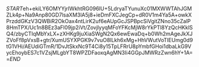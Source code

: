 $START$eh+ekiLY6OMYYjrIWkhtRG096lU+5LdryaTYunuXc01MXWWTAhJGMZLk4p+Na9Anp80GD7lsaXM3lA5j8+ieDmFXCJegCp+dR0V1m4Ya5A+owkXPrzddGKzV3QWBiR2OkOax4ntLirK2uf6eAUpGcJSPBpcSiVgitZNno35cZalP8HmTPX/Uc1n8BEz3aFl09jp2iVt/ZovjlyyqMFoYFKcMjW8rYkPTl8YzQcHKklSQ4/zbyCTIqMbYxLX+zXHKg9juXiaSWgN2Qx6ewEwaDq+b0Wh2mAgeJkXJZVoFf8pVxsB+gtr/XumUSYXPGK9v7vuO8lLkh6xMg+HhVWutVoTIEUmg0d9tG1VHi/AEUdiGTmR/1DvJtSkxNc9T4Ci8y15TpLFRrU8pYmbfGHoi1dbaLkG9VycEhoybES7c1VZsjMLgbYT8WPZDFaoxqAgMN3Ii4GGpJMWRzZwn6hY+1A==$END$